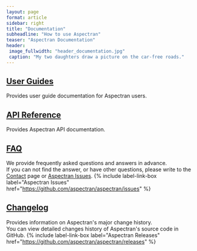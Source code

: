 ```yaml
---
layout: page
format: article
sidebar: right
title: "Documentation"
subheadline: "How to use Aspectran"
teaser: "Aspectran Documentation"
header:
 image_fullwidth: "header_documentation.jpg"
 caption: "My two daughters draw a picture on the car-free roads."
---
```


## [User Guides][1]
Provides user guide documentation for Aspectran users.

## [API Reference][2]
Provides Aspectran API documentation.

## [FAQ][3]
We provide frequently asked questions and answers in advance.  
If you can not find the answer, or have other questions, please write to the [Contact](/contact/) page or [Aspectran Issues](https://github.com/aspectran/aspectran/issues).
{% include label-link-box label="Aspectran Issues" href="https://github.com/aspectran/aspectran/issues" %}

## [Changelog][4]
Provides information on Aspectran's major change history.  
You can view detailed changes history of Aspectran's source code in GitHub.
{% include label-link-box label="Aspectran Releases" href="https://github.com/aspectran/aspectran/releases" %}

[1]: /docs/guides/
[2]: /docs/api/
[3]: /docs/faq/
[4]: /docs/changelog/
[5]: /contact/
